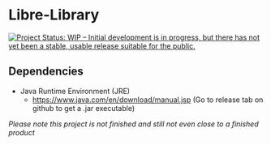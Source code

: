 # Libre-Library
[![Project Status: WIP – Initial development is in progress, but there has not yet been a stable, usable release suitable for the public.](https://www.repostatus.org/badges/latest/wip.svg)](https://www.repostatus.org/#wip)

## Dependencies
- Java Runtime Environment (JRE)
  - https://www.java.com/en/download/manual.jsp
 (Go to release tab on github to get a .jar executable)

*Please note this project is not finished and still not even close to a finished product*
